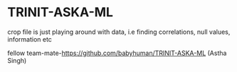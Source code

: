 # TRINIT-ASKA-ML

crop file is just playing around with data, i.e finding correlations, null values, information etc

fellow team-mate-https://github.com/babyhuman/TRINIT-ASKA-ML  (Astha Singh)


